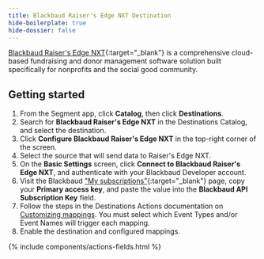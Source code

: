 ```yaml
---
title: Blackbaud Raiser's Edge NXT Destination
hide-boilerplate: true
hide-dossier: false
---
```


[Blackbaud Raiser's Edge NXT](https://www.blackbaud.com/products/blackbaud-raisers-edge-nxt){:target="_blank"}
is a comprehensive cloud-based fundraising and donor management software solution built specifically
for nonprofits and the social good community.

## Getting started

1. From the Segment app, click **Catalog**, then click **Destinations**.
2. Search for **Blackbaud Raiser's Edge NXT** in the Destinations Catalog, and select the destination.
3. Click **Configure Blackbaud Raiser's Edge NXT** in the top-right corner of the screen.
4. Select the source that will send data to Raiser's Edge NXT.
5. On the **Basic Settings** screen, click **Connect to Blackbaud Raiser's Edge NXT**, and authenticate with
your Blackbaud Developer account.
6. Visit the Blackbaud ["My subscriptions"](https://developer.blackbaud.com/subscriptions/){:target="_blank"}
page, copy your **Primary access key**, and paste the value into the **Blackbaud API Subscription Key** field.
7. Follow the steps in the Destinations Actions documentation on
[Customizing mappings](/docs/connections/destinations/actions/#customizing-mappings). You must select which
Event Types and/or Event Names will trigger each mapping.
8. Enable the destination and configured mappings.

{% include components/actions-fields.html %}
